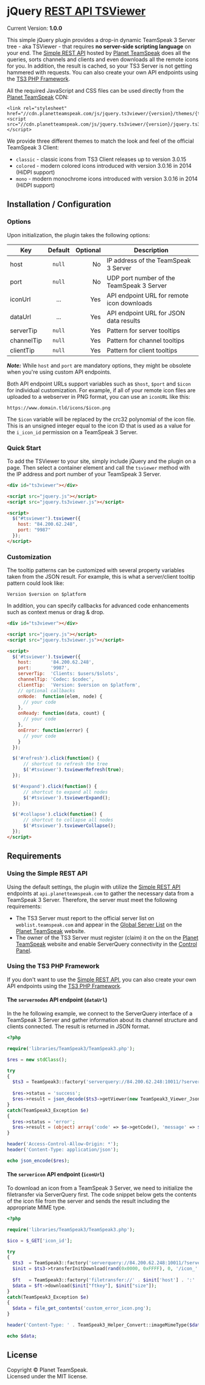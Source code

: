 # jQuery [REST API TSViewer](https://www.planetteamspeak.com/rest-api/)

Current Version: **1.0.0**

This simple jQuery plugin provides a drop-in dynamic TeamSpeak 3 Server tree - aka TSViewer - that requires **no server-side scripting language** on your end. The [Simple REST API](https://www.planetteamspeak.com/rest-api/) hosted by [Planet TeamSpeak](https://www.planetteamspeak.com/) does all the queries, sorts channels and clients and even downloads all the remote icons for you. In addition, the result is cached, so your TS3 Server is not getting hammered with requests. You can also create your own API endpoints using the [TS3 PHP Framework](https://github.com/planetteamspeak/ts3phpframework/).

All the required JavaScript and CSS files can be used directly from the [Planet TeamSpeak](https://www.planetteamspeak.com/) CDN:

    <link rel="stylesheet" href="//cdn.planetteamspeak.com/js/jquery.ts3viewer/{version}/themes/{theme}/tree.css">
    <script src="//cdn.planetteamspeak.com/js/jquery.ts3viewer/{version}/jquery.ts3viewer.min.js"></script>

We provide three different themes to match the look and feel of the official TeamSpeak 3 Client:

* `classic` - classic icons from TS3 Client releases up to version 3.0.15
* `colored` - modern colored icons introduced with version 3.0.16 in 2014 (HiDPI support)
* `mono`    - modern monochrome icons introduced with version 3.0.16 in 2014 (HiDPI support)

## Installation / Configuration

### Options

Upon initialization, the plugin takes the following options:

| Key        | Default | Optional |  Description                               |
| -----------|:-------:|---------:|--------------------------------------------|
| host       | `null`  | No       | IP address of the TeamSpeak 3 Server       |
| port       | `null`  | No       | UDP port number of the TeamSpeak 3 Server  |
| iconUrl    | ...     | Yes      | API endpoint URL for remote icon downloads |
| dataUrl    | ...     | Yes      | API endpoint URL for JSON data results     |
| serverTip  | `null`  | Yes      | Pattern for server tooltips                |
| channelTip | `null`  | Yes      | Pattern for channel tooltips               |
| clientTip  | `null`  | Yes      | Pattern for client tooltips                |

**_Note:_** While `host` and `port` are mandatory options, they might be obsolete when you're using custom API endpoints.

Both API endpoint URLs support variables such as `$host`, `$port` and `$icon` for individual customization. For example, if all of your remote icon files are uploaded to a webserver in PNG format, you can use an `iconURL` like this:

    https://www.domain.tld/icons/$icon.png

The `$icon` variable will be replaced by the crc32 polynomial of the icon file. This is an unsigned integer equal to the icon ID that is used as a value for the `i_icon_id` permission on a TeamSpeak 3 Server.

### Quick Start

To add the TSViewer to your site, simply include jQuery and the plugin on a page. Then select a container element and call the `tsviewer` method with the IP address and port number of your TeamSpeak 3 Server.

```html
<div id="ts3viewer"></div>

<script src="jquery.js"></script>
<script src="jquery.ts3viewer.js"></script>

<script>
  $("#tsviewer").tsviewer({
    host: "84.200.62.248",
    port: "9987"
  });
</script>
```

### Customization

The tooltip patterns can be customized with several property variables taken from the JSON result. For example, this is what a server/client tooltip pattern could look like:

    Version $version on $platform

In addition, you can specify callbacks for advanced code enhancements such as context menus or drag &amp; drop.

```html
<div id="ts3viewer"></div>

<script src="jquery.js"></script>
<script src="jquery.ts3viewer.js"></script>

<script>
  $('#tsviewer').tsviewer({
    host:       '84.200.62.248',
    port:       '9987',
    serverTip:  'Clients: $users/$slots',
    channelTip: 'Codec: $codec',
    clientTip:  'Version: $version on $platform',
    // optional callbacks
    onNode:  function(elem, node) {
      // your code
    },
    onReady: function(data, count) {
      // your code
    },
    onError: function(error) {
      // your code
    }
  });

  $('#refresh').click(function() {
      // shortcut to refresh the tree
      $('#tsviewer').tsviewerRefresh(true);
  });

  $('#expand').click(function() {
      // shortcut to expand all nodes
      $('#tsviewer').tsviewerExpand();
  });

  $('#collapse').click(function() {
      // shortcut to collapse all nodes
      $('#tsviewer').tsviewerCollapse();
  });
</script>
```

## Requirements

### Using the Simple REST API

Using the default settings, the plugin with utilize the [Simple REST API](https://www.planetteamspeak.com/rest-api/) endpoints at `api.planetteamspeak.com` to gather the necessary data from a TeamSpeak 3 Server. Therefore, the server must meet the following requirements:

* The TS3 Server must report to the official server list on `weblist.teamspeak.com` and appear in the [Global Server List](https://www.planetteamspeak.com/serverlist/) on the [Planet TeamSpeak](https://www.planetteamspeak.com/) website.
* The owner of the TS3 Server must register (claim) it on the on the [Planet TeamSpeak](https://www.planetteamspeak.com/) website and enable ServerQuery connectivity in the [Control Panel](https://www.planetteamspeak.com/control/servers/).

### Using the TS3 PHP Framework

If you don't want to use the [Simple REST API](https://www.planetteamspeak.com/rest-api/), you can also create your own API endpoints using the [TS3 PHP Framework](https://github.com/planetteamspeak/ts3phpframework/).

#### The `servernodes` API endpoint (`dataUrl`)

In the he following example, we connect to the ServerQuery interface of a TeamSpeak 3 Server and gather information about its channel structure and clients connected. The result is returned in JSON format.

```php
<?php

require('libraries/TeamSpeak3/TeamSpeak3.php');

$res = new stdClass();

try
{
  $ts3 = TeamSpeak3::factory('serverquery://84.200.62.248:10011/?server_port=9987#no_query_clients');
  
  $res->status = 'success';
  $res->result = json_decode($ts3->getViewer(new TeamSpeak3_Viewer_Json()));
}
catch(TeamSpeak3_Exception $e)
{
  $res->status = 'error';
  $res->result = (object) array('code' => $e->getCode(), 'message' => $e->getMessage());
}

header('Access-Control-Allow-Origin: *'); 
header('Content-Type: application/json');

echo json_encode($res);
```

#### The `servericon` API endpoint (`iconUrl`)

To download an icon from a TeamSpeak 3 Server, we need to initialize the filetransfer via ServerQuery first. The code snippet below gets the contents of the icon file from the server and sends the result including the appropriate MIME type.

```php
<?php

require('libraries/TeamSpeak3/TeamSpeak3.php');

$ico = $_GET['icon_id'];

try
{
  $ts3  = TeamSpeak3::factory('serverquery://84.200.62.248:10011/?server_port=9987');
  $init = $ts3->transferInitDownload(rand(0x0000, 0xFFFF), 0, '/icon_' . $ico);
  
  $ft   = TeamSpeak3::factory('filetransfer://' . $init['host'] . ':' . $init['port']);
  $data = $ft->download($init["ftkey"], $init["size"]);
}
catch(TeamSpeak3_Exception $e)
{
  $data = file_get_contents('custom_error_icon.png');
}

header('Content-Type: ' . TeamSpeak3_Helper_Convert::imageMimeType($data));

echo $data;
```

## License
Copyright &copy; Planet TeamSpeak.<br>
Licensed under the MIT license.
